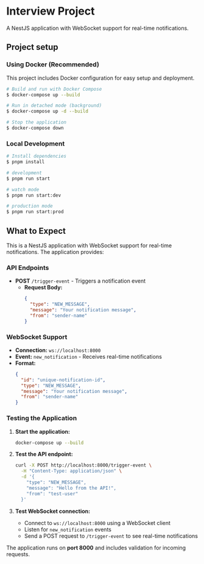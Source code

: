 # Interview Project

A NestJS application with WebSocket support for real-time notifications.

## Project setup

### Using Docker (Recommended)

This project includes Docker configuration for easy setup and deployment.

```bash
# Build and run with Docker Compose
$ docker-compose up --build

# Run in detached mode (background)
$ docker-compose up -d --build

# Stop the application
$ docker-compose down
```

### Local Development

```bash
# Install dependencies
$ pnpm install

# development
$ pnpm run start

# watch mode
$ pnpm run start:dev

# production mode
$ pnpm run start:prod
```

## What to Expect

This is a NestJS application with WebSocket support for real-time notifications. The application provides:

### API Endpoints
- **POST** `/trigger-event` - Triggers a notification event
  - **Request Body:**
    ```json
    {
      "type": "NEW_MESSAGE",
      "message": "Your notification message",
      "from": "sender-name"
    }
    ```

### WebSocket Support
- **Connection:** `ws://localhost:8000`
- **Event:** `new_notification` - Receives real-time notifications
- **Format:**
  ```json
  {
    "id": "unique-notification-id",
    "type": "NEW_MESSAGE",
    "message": "Your notification message",
    "from": "sender-name"
  }
  ```

### Testing the Application

1. **Start the application:**
   ```bash
   docker-compose up --build
   ```

2. **Test the API endpoint:**
   ```bash
   curl -X POST http://localhost:8000/trigger-event \
     -H "Content-Type: application/json" \
     -d '{
       "type": "NEW_MESSAGE",
       "message": "Hello from the API!",
       "from": "test-user"
     }'
   ```

3. **Test WebSocket connection:**
   - Connect to `ws://localhost:8000` using a WebSocket client
   - Listen for `new_notification` events
   - Send a POST request to `/trigger-event` to see real-time notifications

The application runs on **port 8000** and includes validation for incoming requests.